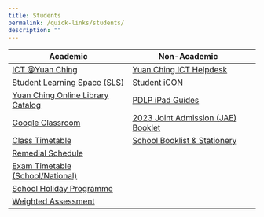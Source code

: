 ```yaml
---
title: Students
permalink: /quick-links/students/
description: ""
---
```

| Academic | Non-Academic | |
| -------- | -------- | -------- |
|[ICT @Yuan Ching](https://go.gov.sg/ycss-ict)     | [Yuan Ching ICT Helpdesk](https://go.gov.sg/yuanching-ict-helpdesk) | |  |
|[Student Learning Space (SLS)](https://www.learning.moe.edu.sg/sls/index.html)   | [Student iCON](https://workspace.google.com/dashboard) | |  |
|[Yuan Ching Online Library Catalog](https://schoolibrary.moe.edu.sg/yuanchingsec)    |[PDLP iPad Guides](https://go.gov.sg/ycs-pdlp-ipadguide) | |  |
| [Google Classroom](https://classroom.google.com/)    |[2023 Joint Admission (JAE) Booklet](/files/2023%20JAE%20Booklet_compressed2.pdf) | |  |
| [Class Timetable](/quick-links/for-students/school-daily-routines/class-timetable/) |[School Booklist & Stationery](/quick-links/for-students/school-booklist-n-stationery/) | | |
| [Remedial Schedule](/quick-links/for-students/school-daily-routines/remedials-schedule/)   |  | | |
| [Exam Timetable (School/National)](/quick-links/for-students/school-daily-routines/exam-timetable-school-national/)    | | | |
| [School Holiday Programme](/quick-links/for-students/school-daily-routines/school-holiday-programme/)  | | | |
| [Weighted Assessment](/quick-links/for-students/school-daily-routines/weighted-assessment/)    | | | |